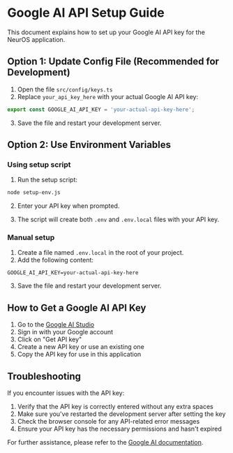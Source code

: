 # Google AI API Setup Guide

This document explains how to set up your Google AI API key for the NeurOS application.

## Option 1: Update Config File (Recommended for Development)

1. Open the file `src/config/keys.ts`
2. Replace `your_api_key_here` with your actual Google AI API key:

```typescript
export const GOOGLE_AI_API_KEY = 'your-actual-api-key-here';
```

3. Save the file and restart your development server.

## Option 2: Use Environment Variables

### Using setup script

1. Run the setup script:
```bash
node setup-env.js
```

2. Enter your API key when prompted.

3. The script will create both `.env` and `.env.local` files with your API key.

### Manual setup

1. Create a file named `.env.local` in the root of your project.
2. Add the following content:

```
GOOGLE_AI_API_KEY=your-actual-api-key-here
```

3. Save the file and restart your development server.

## How to Get a Google AI API Key

1. Go to the [Google AI Studio](https://makersuite.google.com/app/apikey)
2. Sign in with your Google account
3. Click on "Get API key"
4. Create a new API key or use an existing one
5. Copy the API key for use in this application

## Troubleshooting

If you encounter issues with the API key:

1. Verify that the API key is correctly entered without any extra spaces
2. Make sure you've restarted the development server after setting the key
3. Check the browser console for any API-related error messages
4. Ensure your API key has the necessary permissions and hasn't expired

For further assistance, please refer to the [Google AI documentation](https://ai.google.dev/docs). 